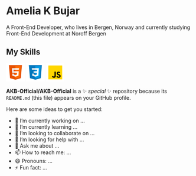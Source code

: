 # Amelia K Bujar

A Front-End Developer, who lives in Bergen, Norway and currently studying Front-End Development at Noroff Bergen


## My Skills
![HTML ICON](./media/html-icon.png) ![CSS ICON](./media/css-icon.png)
![JavaScript ICON](./media/js-icon.png)


**AKB-Official/AKB-Official** is a ✨ _special_ ✨ repository because its `README.md` (this file) appears on your GitHub profile.

Here are some ideas to get you started:

- 🔭 I’m currently working on ...
- 🌱 I’m currently learning ...
- 👯 I’m looking to collaborate on ...
- 🤔 I’m looking for help with ...
- 💬 Ask me about ...
- 📫 How to reach me: ...
- 😄 Pronouns: ...
- ⚡ Fun fact: ...

